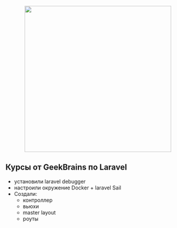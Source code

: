 <p align="center"><a href="https://laravel.com" target="_blank"><img src="https://raw.githubusercontent.com/laravel/art/master/logo-lockup/5%20SVG/2%20CMYK/1%20Full%20Color/laravel-logolockup-cmyk-red.svg" width="400"></a></p>

## Курсы от GeekBrains по Laravel
- установили laravel debugger
- настроили окружение Docker + laravel Sail
- Создали:
    - контроллер
    - вьюхи
    - master layout
    - роуты